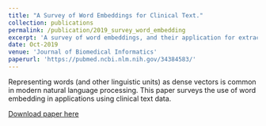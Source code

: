 ```yaml
---
title: "A Survey of Word Embeddings for Clinical Text."
collection: publications
permalink: /publication/2019_survey_word_embedding
excerpt: 'A survey of word embeddings, and their application for extracting meaning from clinical text data.'
date: Oct-2019
venue: 'Journal of Biomedical Informatics'
paperurl: 'https://pubmed.ncbi.nlm.nih.gov/34384583/'
---
```


Representing words (and other linguistic units) as dense vectors is common in modern natural language processing. This paper surveys the use of word embedding in applications using clinical text data. 

[Download paper here](https://pubmed.ncbi.nlm.nih.gov/34384583/)
